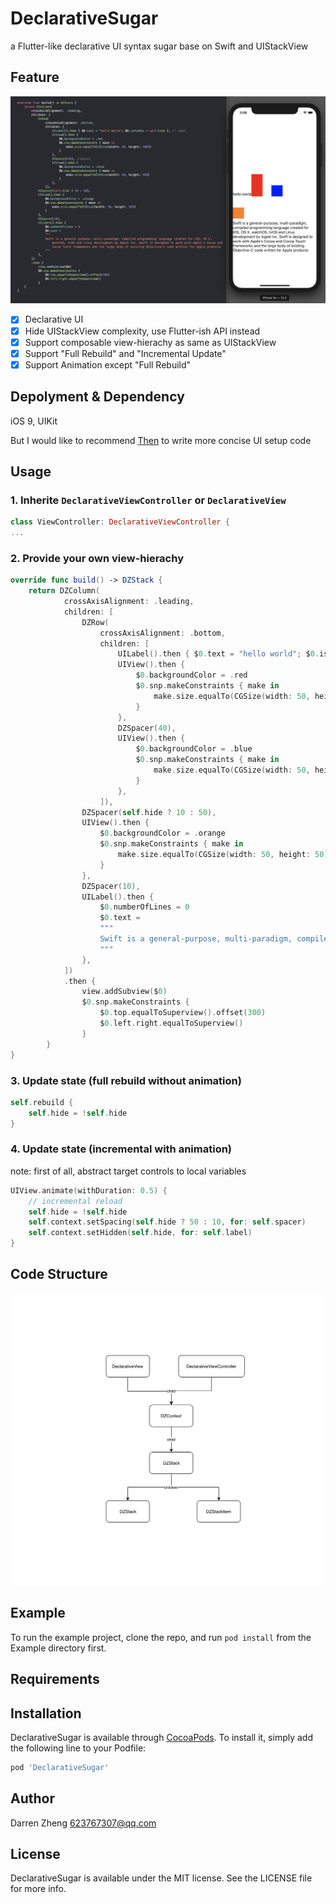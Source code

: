 # DeclarativeSugar

a Flutter-like declarative UI syntax sugar  base on Swift and UIStackView

## Feature

![](2019-08-01-15-06-49.png)

- [x] Declarative UI
- [x] Hide UIStackView complexity, use Flutter-ish API instead
- [x] Support composable view-hierachy as same as UIStackView
- [x] Support "Full Rebuild" and "Incremental Update"
- [x] Support Animation except "Full Rebuild"

## Depolyment & Dependency

iOS 9, UIKit

But I would like to recommend [Then](https://github.com/devxoul/Then) to write more concise UI setup code

## Usage

### 1. Inherite `DeclarativeViewController` or `DeclarativeView`

``` swift
class ViewController: DeclarativeViewController {
...
```

### 2. Provide your own view-hierachy

``` swift
override func build() -> DZStack {
    return DZColumn(
            crossAxisAlignment: .leading,
            children: [
                DZRow(
                    crossAxisAlignment: .bottom,
                    children: [
                        UILabel().then { $0.text = "hello world"; $0.isHidden = self.hide },
                        UIView().then {
                            $0.backgroundColor = .red
                            $0.snp.makeConstraints { make in
                                make.size.equalTo(CGSize(width: 50, height: 100))
                            }
                        },
                        DZSpacer(40),
                        UIView().then {
                            $0.backgroundColor = .blue
                            $0.snp.makeConstraints { make in
                                make.size.equalTo(CGSize(width: 50, height: 50))
                            }
                        },
                    ]),
                DZSpacer(self.hide ? 10 : 50),
                UIView().then {
                    $0.backgroundColor = .orange
                    $0.snp.makeConstraints { make in
                        make.size.equalTo(CGSize(width: 50, height: 50))
                    }
                },
                DZSpacer(10),
                UILabel().then {
                    $0.numberOfLines = 0
                    $0.text =
                    """
                    Swift is a general-purpose, multi-paradigm, compiled programming language created for iOS, OS X, watchOS, tvOS and Linux development by Apple Inc. Swift is designed to work with Apple's Cocoa and Cocoa Touch frameworks and the large body of existing Objective-C code written for Apple products
                    """
                },
            ])
            .then {
                view.addSubview($0)
                $0.snp.makeConstraints {
                    $0.top.equalToSuperview().offset(300)
                    $0.left.right.equalToSuperview()
                }
        }
}
```

### 3. Update state (full rebuild without animation)

``` swift
self.rebuild {
    self.hide = !self.hide
}
```

### 4. Update state (incremental with animation)

note: first of all, abstract target controls to local variables

``` swift
UIView.animate(withDuration: 0.5) {
    // incremental reload
    self.hide = !self.hide
    self.context.setSpacing(self.hide ? 50 : 10, for: self.spacer)
    self.context.setHidden(self.hide, for: self.label)
}
```

## Code Structure

![](2019-08-01-15-41-06.png)

## Example

To run the example project, clone the repo, and run `pod install` from the Example directory first.

## Requirements

## Installation

DeclarativeSugar is available through [CocoaPods](https://cocoapods.org). To install
it, simply add the following line to your Podfile:

```ruby
pod 'DeclarativeSugar'
```

## Author

Darren Zheng 623767307@qq.com

## License

DeclarativeSugar is available under the MIT license. See the LICENSE file for more info.
